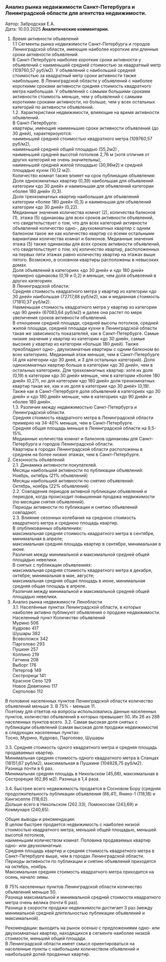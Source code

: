 ### Анализ рынка недвижимости Санкт-Петербурга и Ленинградской области для агентства недвижимости.
Автор:  Забродская Е.А.  
Дата: 10.03.2025
**Аналитические комментарии.**
1. Время активности объявлений  
1.1 Сегменты рынка недвижимости Санкт-Петербурга и городов Ленинградской области, имеющие наиболее короткие или длинные сроки активности объявлений.  
В Санкт-Петербурге наиболее короткие сроки активности у объявлений с наименьшей средней стоимостью за квадратный метр (109760,57 руб/м2).
У объявлений с наибольшей средней стоимостью за квадратный метр сроки активности также наибольшие.
В Ленинградской области у объявлений с наиболее короткими сроками активности средняя стоимость квадратного метра наибольшая.
У объявлений с самыми большими сроками активности стоимость меньше, чем у объявлений с самыми короткими сроками активности,
но больше, чем у всех остальных категорий по активности объявлений.   
1.2. Характеристики недвижимости, влияющие на время активности объявлений.    
В Санкт-Петербурге:  
квартиры, имеющие наименьшие сроки активности объявлений (до 30 дней), характеризуются:  
наименьшей средней стоимостью квадратного метра (109760,57 руб/м2),  
наименьшей средней общей площадью (55,2м2) ,  
наименьшей средней высотой потолков 2,76 м (хотя отличия от других категорий не очень значительны),  
наименьшей средней жилой площадью (30,96м2) и средней площадью кухни (10,12 м2).  
Количество комнат также влияет на срок публикации объявления:  
Доля однокомнатных квартир (0,39) наибольшая для объявлений категории «до 30 дней» и наименьшая для объявлений категории «более 180 дней» (0,3).  
Доля трехкомнатных квартир наибольшая для объявлений категории «более 180 дней» (0,3) и наименьшая для объявлений категории «до 30 дней» (0,22).  
Медианные значения количества комнат (2), количества балконов (1), этажа (5) одинаковы для всех сроков активности объявлений,
что свидетельствует о том, что для всех категорий активности объявлений количество одно-, двухкомнатных квартир с одним балконом такое же
как количество квартир со всеми остальными вариантами количества комнат и балконов.
Медианные значения этажа (5) также одинаковы для всех сроков активности объявлений, что свидетельствует о том, xnj количество квартир,
расположенных на первых пяти этажах равно количеству квартир на этажах выше пятого. Возможно, в основном квартиры расположены в невысоких домах.  
Доля объявлений в категориях «до 30 дней» и «до 180 дней» примерно одинакова (0,19 и 0,2) и меньше, чем доля объявлений в других категориях.  
В Ленинградской области:  
Средняя стоимость квадратного метра у квартир из категории «до 30 дней» наибольшая (72717,88 руб/м2), как и медианная стоимость (71810,37 руб/м2).  
Наименьшая стоимость квадратного метра у квартир из категории «до 90 дней» (67083,64 руб/м2) и далее она растет по мере увеличения сроков активности объявлений.  
В отношении средней площади, средней высоты потолков, средней жилой площади, средней площади кухни в Ленинградской области такая же зависимость показателей,
как в Санкт-Петербурге. Самые низкие значения у квартир из категории «до 30 дней», самые высокие у квартир из категории «больше 180 дней).
Также преобладают одно-, двухкомнатные квартиры с одним балконом во всех категориях.
Медианный этаж меньше, чем в Санкт-Петербурге (4 для категории «до 30 дней, и 3 для остальных категорий).
Доля однокомнатных квартир больше в категории «до 30 дней», чем в остальных категориях.
Для трехкомнатных квартир: хотя их доля (0,19) в категории «до 30 дней» меньше, чем в категории «более 180 дней» (0,27),
но для категории «до 180 дней» доля трехкомнатных квартир такая же, как и их доля в категории «до 30 дней» (0,19).  
Также как в Санкт-Петербурге доля объявлений в категориях «до 30 дней» и «до 180 дней» меньше, чем в категориях «до 90 дней» и «более 180 дней».  
1.3. Различия между недвижимостью Санкт-Петербурга и Ленинградской области.  
Средняя стоимость квадратного метра в Ленинградской области примерно на 34-40% меньше, чем в Санкт-Петербурге.  
Средняя общая площадь меньше в Ленинградской области на 9,5-15%.  
Медианные количества комнат и балконов одинаковы для Санкт-Петербурга и городов Ленинградской области.  
Квартиры в городах Ленинградской области расположены в среднем на более низких этажах, чем в Санкт-Петербурге.  
2. Сезонность объявлений  
2.1. Динамика активности покупателей.  
Месяцы наибольшей активности по публикации объявлений:  
Ноябрь, октябрь (21% объявлений)  
Месяцы наибольшей активности по снятию объявлений:  
Октябрь, ноябрь (22% объявлений)  
2.2. Совпадения периодов активной публикации объявлений и периодов, когда происходит повышенная продажа недвижимости (по месяцам снятия объявлений).  
Периоды активности по публикации и снятию объявлений совпадают.  
2.3. Влияние сезонных колебания на среднюю стоимость квадратного метра и среднюю площадь квартир.  
В опубликованных объявлениях:  
максимальная средняя стоимость квадратного метра в сентябре, минимальная в апреле;  
максимальная средняя площадь квартир в сентябре, минимальная в июне.  
Различия между минимальной и максимальной средней общей площадью невелики.  
В снятых с публикации объявлениях:  
максимальная средняя стоимость квадратного метра в декабре, октябре; минимальная в мае, августе;  
максимальная средняя общая площадь в июне, минимальная средняя общая площадь в апреле.  
Различия между минимальной и максимальной средней общей площадью невелики.  
4. Анализ рынка недвижимости Ленобласти  
3.1. Населённые пунктах Ленинградской области, в которых наиболее активно публикуют объявления о продаже недвижимости.  
Населенный пункт	Количество объявлений  
Мурино	          506  
Кудрово	          417  
Шушары	          382  
Всеволожск	      342  
Парголово	        293  
Пушкин	          257  
Колпино	          219  
Гатчина	          208  
Выборг	          176  
Петергоф	        149  
Сестрорецк	      141  
Красное Село	    129  
Новое Девяткино	  117  
Сертолово	        112  
  
В половине населенных пунктов Ленинградской области количество объявлений меньше 3. В 75% - меньше 11.  
Поэтому для ответов на вопросы использовались данные населенных пунктов, количество объявлений в которых превышает 50. Их 26 из 288 населенных пунктов всего.
3.2. Самая высокая доля снятых с публикации объявлений (самая высокая доля продажи недвижимости) в следующих населенных пунктах:  
Тосно, Мурино, Кудрово, Парголово, Шушары  

3.3. Средняя стоимость одного квадратного метра и средняя площадь продаваемых квартир.  
Минимальная средняя стоимость одного квадратного метра в Сланцах (18151,67  руб/м2), максимальная в Пушкине (104828,75 руб/м2). Разница почти в 6 раз.  
Минимальная средняя площадь в Никольском (45,88), максимальная в Сестрорецке (62,86 м2). Разница в 1,4 раза.  

3.4. Быстрее всего недвижимость продается в Сосновом Бору (средняя продолжительность публикации объявления (86,41), Янино-1 (118,18) и Кингисеппе (118,62).  
Дольше всего в Никольском (262.33), Ломоносове (243,69) и Коммунаре (240,65).

Общие выводы и рекомендации:  
В целом быстрее продается недвижимость с наиболее низкой стоимостью квадратного метра, меньшей общей площадью, меньшей высотой потолков,  
наименьшим количеством комнат. Половина продаваемых квартир одно- или двухкомнатные.  
Средняя площадь квартир и средняя стоимость квадратного метра в Санкт-Петербурге выше, чем в городах Ленинградской области.  
Периоды активности по публикации и снятию объявлений приходятся на октябрь, ноябрь.  
Максимальная средняя стоимость квадратного метра приходится на осень,  начало зимы.  

В 75% населенных пунктов Ленинградской области количество объявлений меньше 50.    
Разница максимальной и минимальной средней стоимости квадратного метра очень велика (почти 6 раз).    
Разница в скорости продажи недвижимости достигает 3 раз (между минимальной средней длительностью публикации объявлений и максимальной).  

Рекомендации: выходить на рынок осенью с предложениями одно- или двухкомнатных квартир, находящихся в сегменте наиболее низкой стоимости, меньшей общей площади.  
В Ленинградской области имеет смысл ориентироваться на населенные пункты с наибольшим количеством объявлений и наибольшей долей проданных квартир.
